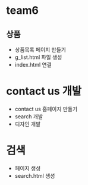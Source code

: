 # team6


## 상품
- 상품목록 페이지 만들기
- g_list.html 파일 생성
- index.html 연결 

# contact us 개발

- contact us 홈페이지 만들기
- search 개발
- 디자인 개발


# 검색
- 페이지 생성
- search.html 생성

